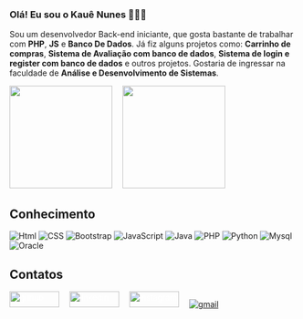 ### Olá! Eu sou o Kauê Nunes 🧑🏻‍💻

Sou um desenvolvedor Back-end iniciante, que gosta bastante de trabalhar com <strong>PHP</strong>, <strong>JS</strong> e <strong>Banco De Dados</strong>. Já fiz alguns projetos como: <strong>Carrinho de compras</strong>, <strong>Sistema de Avaliação com banco de dados</strong>, <strong>Sistema de login e register com banco de dados</strong> e outros projetos. Gostaria de ingressar na faculdade de <strong>Análise e Desenvolvimento de Sistemas</strong>.

<div>
<img height="180em" src="https://github-readme-stats.vercel.app/api?username=KaueNunez&show_icons=true&theme=dracula">&emsp;
<img height="180em" src="https://github-readme-stats.vercel.app/api/top-langs/?username=KaueNunez&layout=donut&show_icons=true&theme=dracula">
</div>

## Conhecimento

<div style="display: inline_block">
<img aling="center" alt="Html" src="https://img.shields.io/badge/HTML5-E34F26?style=for-the-badge&logo=html5&logoColor=white">
<img aling="center" alt="CSS" src="https://img.shields.io/badge/CSS3-1572B6?style=for-the-badge&logo=css3&logoColor=white">
<img aling="center" alt="Bootstrap" src="https://img.shields.io/badge/Bootstrap-563D7C?style=for-the-badge&logo=bootstrap&logoColor=white">
<img aling="center" alt="JavaScript" src="https://img.shields.io/badge/JavaScript-323330?style=for-the-badge&logo=javascript&logoColor=F7DF1E">
<img aling="center" alt="Java" src="https://img.shields.io/badge/Java-ED8B00?style=for-the-badge&logo=openjdk&logoColor=white">
<img aling="center" alt="PHP" src="https://img.shields.io/badge/PHP-777BB4?style=for-the-badge&logo=php&logoColor=white">
<img aling="center" alt="Python" src="https://img.shields.io/badge/Python-14354C?style=for-the-badge&logo=python&logoColor=white">
<img aling="center" alt="Mysql" src="https://img.shields.io/badge/MySQL-00000F?style=for-the-badge&logo=mysql&logoColor=white">
<img aling="center" alt="Oracle" src="https://img.shields.io/badge/Oracle-F80000?style=for-the-badge&logo=oracle&logoColor=black">

</div>

## Contatos

<div style="display: inline_block">

<a href="https://github.com/KaueNunez" style="color:white;"><img aling="center" alt="github" src="https://img.shields.io/badge/GitHub-100000?style=for-the-badge&logo=github&logoColor=white)](https://github.com/KaueNunez" width="87px" height="28px"></a> 
&emsp;<a href="https://www.linkedin.com/in/kau%C3%AA-nunes-960b2b268/" style="color:white;"><img aling="center" alt="linkedin" src="https://img.shields.io/badge/LinkedIn-0077B5?style=for-the-badge&logo=linkedin&logoColor=white" width="87px" height="28px"> </a>
&emsp;<a href="https://www.instagram.com/eukauenz/" style="color:white;"><img aling="center" alt="instagram" src="https://img.shields.io/badge/Instagram-E4405F?style=for-the-badge&logo=instagram&logoColor=white" width="87px" height="28px"> </a>
&emsp;<a href="mailto:kauenunes1307@gmail.com"><img aling="center" alt="gmail" src="https://img.shields.io/badge/Gmail-D14836?style=for-the-badge&logo=gmail&logoColor=white"> <span style="position: absolute;margin-top: 3px;"></a>

